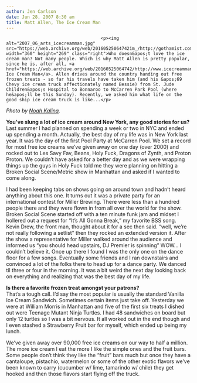 ```yaml
---
author: Jen Carlson
date: Jun 28, 2007 8:30 am
title: Matt Allen, The Ice Cream Man
---
```


	
										<p><img alt="2007_06_arts_icecreamman.jpg" src="https://web.archive.org/web/20160525064742im_/http://gothamist.com/attachments/arts_jen/2007_06_arts_icecreamman.jpg" width="360" height="269" class="right">Who doesn&apos;t love the ice cream man? Not many people. Which is why Matt Allen is pretty popular, since he is, after all, <a href="https://web.archive.org/web/20160525064742/http://www.icecreamman.com/">THE Ice Cream Man</a>. Allen drives around the country handing out free frozen treats - so far his travels have taken him (and his &apos;69 Chevy ice cream truck affectionately named Bessie) from St. Jude Children&apos;s Hospital to Bonnaroo to McCarren Park Pool (where he&apos;ll be this Sunday). Recently, we asked him what life on the good ship ice cream truck is like...</p>

<p><em>Photo by <a href="https://web.archive.org/web/20160525064742/http://noahkalina.com/">Noah Kalina</a>.</em></p>

<p><strong>You&apos;ve slung a lot of ice cream around New York, any good stories for us?</strong><br>
Last summer I had planned on spending a week or two in NYC and ended up spending a month.  Actually, the best day of my life was in New York last year.  It was the day of the first Pool Party at McCarren Pool.  We set a record for most free ice creams we&#x2019;ve given away on one day (over 2000) and rocked out to Les Savy Fav, Beans, Holy Fuck, Dragons of Zynth, and Proton Proton.  We couldn&#x2019;t have asked for a better day and as we were wrapping things up the guys in Holy Fuck told me they were planning on hitting a Broken Social Scene/Metric show in Manhattan and asked if I wanted to come along. </p>

<p>I had been keeping tabs on shows going on around town and hadn&#x2019;t heard anything about this one.  It turns out it was a private party for an international contest for Miller Brewing.  There were less than a hundred people there and they were flown in from all over the world for the show.  Broken Social Scene started off with a ten minute funk jam and midset I hollered out a request for &#x201C;It&#x2019;s All Gonna Break,&#x201D; my favorite BSS song.  Kevin Drew, the front man, thought about it for a sec then said.  &#x201C;well, we&#x2019;re not really following a setlist&#x201D; then they rocked an extended version it.   After the show a representative for Miller walked around the audience and informed us &#x201C;you should head upstairs, DJ Premier is spinning&#x201D;  WOW... I couldn&#x2019;t believe it.  Once up there I found I was the only one on the dance floor for a few songs.  Eventually some friends and I ran downstairs and convinced a lot of the folks there to head up for a dance party.  We danced til three or four in the morning.  It was a bit weird the next day looking back on everything and realizing that was the best day of my life. </p>

<p><strong>Is there a favorite frozen treat amongst your patrons?</strong><br>
That&#x2019;s a tough call.  I&#x2019;d say the most popular is usually the standard Vanilla Ice Cream Sandwich.  Sometimes certain items just take off.  Yesterday we were at William Morris in Manhattan and five of the first six treats I dished out were Teenage Mutant Ninja Turtles.  I had 48 sandwiches on board but only 12 turtles so I was a bit nervous.  It all worked out in the end though and I even stashed a Strawberry Fruit bar for myself, which ended up being my lunch.</p>

<p>We&#x2019;ve given away over 90,000 free ice creams on our way to half a million.  The more ice cream I eat the more I like the simple ones and the fruit bars.  Some people don&#x2019;t think they like the &#x201C;fruit&#x201D; bars much but once they have a cantaloupe, pistachio, watermelon or some of the other exotic flavors we&#x2019;ve been known to carry (cucumber w/ lime, tamarindo w/ chile) they get hooked and then those flavors start flying off the truck.</p>					
										
									
				